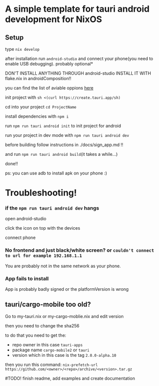 # A simple template for tauri android development for NixOS

## Setup
type `nix develop`

after installation run `android-studio` and connect your phone(you need to enable USB debugging). probably optional*

DON'T INSTALL ANYTHING THROUGH android-studio INSTALL IT WITH flake.nix in androidComposition!!

you can find the list of aviable oppions [here](https://ryantm.github.io/nixpkgs/languages-frameworks/android/)

init project with `sh <(curl https://create.tauri.app/sh)`

cd into your project `cd ProjectName`

install dependencies with `npm i`

run `npm run tauri android init` to init project for android

run your project in dev mode with `npm run tauri android dev`

before building follow instructions in ./docs/sign_app.md !!

and run `npm run tauri android build`(it takes a while...)

done!!

ps: you can use adb to install apk on your phone :)





# Troubleshooting!

### if the `npm run tauri android dev` hangs 
open android-studio

click the icon on top with the devices

connect phone

### No frontend and just black/white screen? or `couldn't connect to url for example 192.168.1.1`
You are probably not in the same network as your phone.

### App fails to install 
App is probably badly signed or the platformVersion is wrong

## tauri/cargo-mobile too old? 
Go to my-tauri.nix or my-cargo-moblie.nix and edit version

then you need to change the sha256

to do that you need to get the:
- repo owner in this case `tauri-apps`
- package name `cargo-mobile2` or `tauri`
- version which in this case is the tag `2.0.0-alpha.10`

then you run this command:
`nix-prefetch-url https://github.com/<owner>/<repo>/archive/<version>.tar.gz`



#TODO! finish readme, add examples and create documentation

